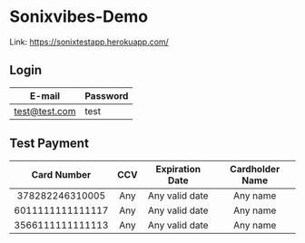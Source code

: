 # Sonixvibes-Demo


Link: https://sonixtestapp.herokuapp.com/

## Login
E-mail  | Password
------------- | -------------
test@test.com  | test

## Test Payment 
  Card Number     |      CCV        |  Expiration Date    |  Cardholder Name
:-------------:   | :-------------: | :----------------:  | :---------------:
378282246310005   |      Any        |   Any valid date    |     Any name
6011111111111117  |      Any        |   Any valid date    |     Any name
3566111111111113  |      Any        |   Any valid date    |     Any name

